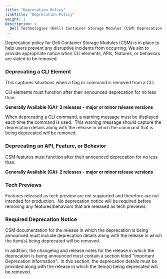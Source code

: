 ```yaml
---
title: "Deprecation Policy"
linkTitle: "Deprecation Policy"
weight: 1
Description: >
  Dell Technologies (Dell) Container Storage Modules (CSM) Deprecation Policy
---
```


Deprecation policy for Dell Container Storage Modules (CSM) is in place to help users prevent any disruptive incidents from occurring. We aim to provide appropriate notice when CLI elements, APIs, features, or behaviors are slated to be removed.

### Deprecating a CLI Element

This captures situations when a flag or command is removed from a CLI.

CLI elements must function after their announced deprecation for no less than:

**Generally Available (GA): 2 releases - major or minor release versions**

When deprecating a CLI command, a warning message must be displayed each time the command is used.  This warning message should capture the deprecation details along with the release in which the command that is being deprecated will be removed.

### Deprecating an API, Feature, or Behavior

CSM features must function after their announced deprecation for no less than:

**Generally Available (GA): 2 releases - major or minor release versions**

### Tech Previews

Features released as tech preview are not supported and therefore are not intended for production.  No deprecation notice will be required before removing any features/behaviors that are released as tech previews.

### Required Deprecation Notice

CSM documentation for the release in which the deprecation is being announced must include deprecation details along with the release in which the item(s) being deprecated will be removed.

In addition, the changelog and release notes for the release in which the deprecation is being announced must contain a section titled "Important Deprecation Information".  In this section, the deprecation details must be provided along with the release in which the item(s) being deprecated will be removed.
